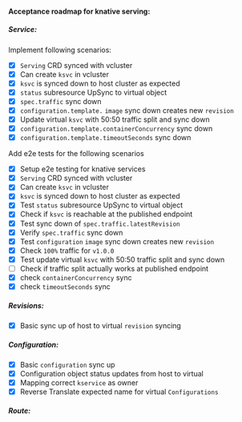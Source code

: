 #### Acceptance roadmap for knative serving:

##### Service:
Implement following scenarios:
- [x] `Serving` CRD synced with vcluster
- [x] Can create `ksvc` in vcluster
- [x] `ksvc` is synced down to host cluster as expected
- [x] `status` subresource UpSync to virtual object
- [x] `spec.traffic` sync down
- [x] `configuration.template.` `image` sync down creates new `revision`
- [x] Update virtual `ksvc` with 50:50 traffic split and sync down
- [x] `configuration.template.containerConcurrency` sync down
- [x] `configuration.template.timeoutSeconds` sync down

Add e2e tests for the following scenarios
- [x] Setup e2e testing for knative services
- [x] `Serving` CRD synced with vcluster
- [x] Can create `ksvc` in vcluster
- [x] `ksvc` is synced down to host cluster as expected
- [x] Test `status` subresource UpSync to virtual object
- [x] Check if `ksvc` is reachable at the published endpoint
- [x] Test sync down of `spec.traffic.latestRevision`
- [x] Verify `spec.traffic` sync down
- [x] Test `configuration` `image` sync down creates new `revision`
- [x] Check `100%` traffic for `v1.0.0`
- [x] Test update virtual `ksvc` with 50:50 traffic split and sync down
- [ ] Check if traffic split actually works at published endpoint
- [x] check `containerConcurrency` sync
- [x] check `timeoutSeconds` sync

##### Revisions:
- [x] Basic sync up of host to virtual `revision` syncing

##### Configuration:
- [x] Basic `configuration` sync up
- [x] Configuration object status updates from host to virtual
- [x] Mapping correct `kservice` as owner
- [x] Reverse Translate expected name for virtual `Configurations`

##### Route: